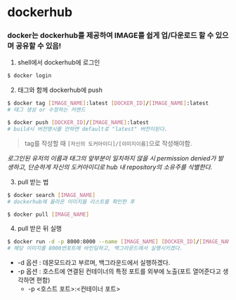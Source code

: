 # dockerhub

### docker는 dockerhub를 제공하여 IMAGE를 쉽게 업/다운로드 할 수 있으며 공유할 수 있음!


1. shell에서 dockerhub에 로그인
```bash
$ docker login
```

2. 태그와 함께 dockerhub에 push
```bash
$ docker tag [IMAGE_NAME]:latest [DOCKER_ID]/[IMAGE_NAME]:latest
# 태그 생성 or 수정하는 커맨드

$ docker push [DOCKER_ID]/[IMAGE_NAME]:latest
# build시 버전명시를 안하면 default로 "latest" 버전이된다.
```

> tag를 작성할 때 `[자신의 도커아이디]/[이미지이름]`으로 작성해야함.

*로그인된 유저의 이름과 태그의 앞부분이 일치하지 않을 시 permission denied가 발생하고,
단순하게 자신의 도커아이디로 hub 내 repository의 소유주를 식별한다.*

3. pull 받는 법

```bash
$ docker search [IMAGE_NAME]
# dockerhub에 올라온 이미지들 리스트를 확인한 후 

$ docker pull [IMAGE_NAME]
```

4. pull 받은 뒤 실행
```bash
$ docker run -d -p 8000:8000 --name [IMAGE_NAME] [DOCKER_ID]/[IMAGE_NAME]:latest
# 해당 이미지를 8000번포트에 바인딩하고, 백그라운드에서 실행시키겠다.
```
- -d 옵션 : 데몬모드라고 부르며, 백그라운드에서 실행하겠다.
- -p 옵션 : 호스트에 연결된 컨테이너의 특정 포트를 외부에 노출(포트 열어준다고 생각하면 편함)
    - -p <호스트 포트>:<컨테이너 포트>
